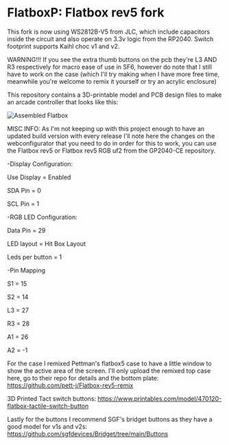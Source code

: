 # FlatboxP: Flatbox rev5 fork 

This fork is now using WS2812B-V5 from JLC, which include capacitors inside the circuit and also operate on 3.3v logic from the RP2040.
Switch footprint supports Kaihl choc v1 and v2.

WARNING!!!
If you see the extra thumb buttons on the pcb they're L3 AND R3 respectively for macro ease of use in SF6, however do note that I still have to work on the case (which I'll try making when I have more free time, meanwhile you're welcome to remix it yourself or try an acrylic enclosure)

This repository contains a 3D-printable model and PCB design files to make an arcade controller that looks like this:

![Assembled Flatbox](pictures/IMG_20230627_002206.jpg)

MISC INFO:
As I'm not keeping up with this project enough to have an updated build version with every release I'll note here the changes on the webconfigurator that you need to do in order for this to work, you can use the Flatbox rev5 or Flatbox rev5 RGB uf2 from the GP2040-CE repository.

-Display Configuration:

Use Display = Enabled

SDA Pin = 0

SCL Pin = 1


-RGB LED Configuration:

Data Pin = 29

LED layout = Hit Box Layout

Leds per button = 1


-Pin Mapping

S1 = 15

S2 = 14

L3 = 27

R3 = 28

A1 = 26

A2 = -1


For the case I remixed Pettman's flatbox5 case to have a little window to show the active area of the screen.
I'll only upload the remixed top case here, go to their repo for details and the bottom plate:
https://github.com/pett-j/Flatbox-rev5-remix

3D Printed Tact switch buttons:
https://www.printables.com/model/470120-flatbox-tactile-switch-button

Lastly for the buttons I recommend SGF's bridget buttons as they have a good model for v1s and v2s:
https://github.com/sgfdevices/Bridget/tree/main/Buttons
